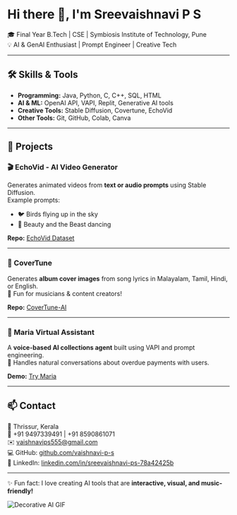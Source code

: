 # Hi there 👋, I'm Sreevaishnavi P S  

🎓 Final Year B.Tech | CSE | Symbiosis Institute of Technology, Pune  
💡 AI & GenAI Enthusiast | Prompt Engineer | Creative Tech  

---

## 🛠 Skills & Tools
- **Programming:** Java, Python, C, C++, SQL, HTML  
- **AI & ML:** OpenAI API, VAPI, Replit, Generative AI tools  
- **Creative Tools:** Stable Diffusion, Covertune, EchoVid  
- **Other Tools:** Git, GitHub, Colab, Canva  

---

## 🚀 Projects  

### 🎬 EchoVid - AI Video Generator
Generates animated videos from **text or audio prompts** using Stable Diffusion.  
Example prompts:  
- 🐦 Birds flying up in the sky  
- 👑 Beauty and the Beast dancing  

**Repo:** [EchoVid Dataset](https://github.com/vaishnavi-ps/EchoVid-Dataset)  

---

### 🎵 CoverTune
Generates **album cover images** from song lyrics in Malayalam, Tamil, Hindi, or English.  
🎤 Fun for musicians & content creators!  

**Repo:** [CoverTune-AI](https://github.com/vaishnavi-ps/CoverTune-AI)  

---

### 🤖 Maria Virtual Assistant
A **voice-based AI collections agent** built using VAPI and prompt engineering.  
💬 Handles natural conversations about overdue payments with users.  

**Demo:** [Try Maria](https://vapi.ai?demo=true&shareKey=e60f6900-cca8-47ae-abc7-dd4e5552ec8d&assistantId=2d6a031a-908b-4ec4-bda1-4313bcbee677)  

---

## 📫 Contact
📍 Thrissur, Kerala  
📱 +91 9497339491 | +91 8590861071  
✉️ vaishnavips555@gmail.com  
💻 GitHub: [github.com/vaishnavi-p-s](https://github.com/vaishnavi-p-s)  
💼 LinkedIn: [linkedin.com/in/sreevaishnavi-ps-78a42425b](https://www.linkedin.com/in/sreevaishnavi-ps-78a42425b)  

---

✨ Fun fact: I love creating AI tools that are **interactive, visual, and music-friendly!**  

![Decorative AI GIF](https://media.giphy.com/media/l0MYB8Ory7Hqefo9a/giphy.gif)
